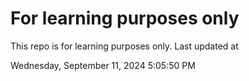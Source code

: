 # For learning purposes only
This repo is for learning purposes only.
Last updated at

Wednesday, September 11, 2024 5:05:50 PM

